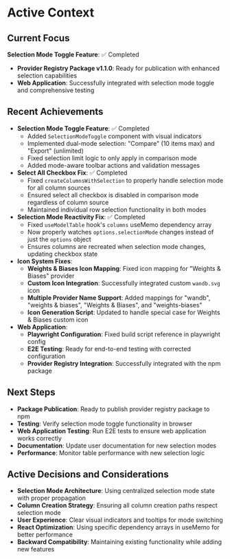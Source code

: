 # Active Context

## Current Focus
**Selection Mode Toggle Feature**: ✅ Completed
- **Provider Registry Package v1.1.0**: Ready for publication with enhanced selection capabilities
- **Web Application**: Successfully integrated with selection mode toggle and comprehensive testing

## Recent Achievements
- **Selection Mode Toggle Feature**: ✅ Completed
  - Added `SelectionModeToggle` component with visual indicators
  - Implemented dual-mode selection: "Compare" (10 items max) and "Export" (unlimited)
  - Fixed selection limit logic to only apply in comparison mode
  - Added mode-aware toolbar actions and validation messages
- **Select All Checkbox Fix**: ✅ Completed
  - Fixed `createColumnsWithSelection` to properly handle selection mode for all column sources
  - Ensured select all checkbox is disabled in comparison mode regardless of column source
  - Maintained individual row selection functionality in both modes
- **Selection Mode Reactivity Fix**: ✅ Completed
  - Fixed `useModelTable` hook's `columns` useMemo dependency array
  - Now properly watches `options.selectionMode` changes instead of just the `options` object
  - Ensures columns are recreated when selection mode changes, updating checkbox state
- **Icon System Fixes**:
  - **Weights & Biases Icon Mapping**: Fixed icon mapping for "Weights & Biases" provider
  - **Custom Icon Integration**: Successfully integrated custom `wandb.svg` icon
  - **Multiple Provider Name Support**: Added mappings for "wandb", "weights & biases", "Weights & Biases", and "weights-biases"
  - **Icon Generation Script**: Updated to handle special case for Weights & Biases custom icon
- **Web Application**:
  - **Playwright Configuration**: Fixed build script reference in playwright config
  - **E2E Testing**: Ready for end-to-end testing with corrected configuration
  - **Provider Registry Integration**: Successfully integrated with the npm package

## Next Steps
- **Package Publication**: Ready to publish provider registry package to npm
- **Testing**: Verify selection mode toggle functionality in browser
- **Web Application Testing**: Run E2E tests to ensure web application works correctly
- **Documentation**: Update user documentation for new selection modes
- **Performance**: Monitor table performance with new selection logic

## Active Decisions and Considerations
- **Selection Mode Architecture**: Using centralized selection mode state with proper propagation
- **Column Creation Strategy**: Ensuring all column creation paths respect selection mode
- **User Experience**: Clear visual indicators and tooltips for mode switching
- **React Optimization**: Using specific dependency arrays in useMemo for better performance
- **Backward Compatibility**: Maintaining existing functionality while adding new features 
